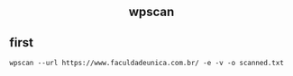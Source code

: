 <h2 align="center">wpscan</h2>

## first
    wpscan --url https://www.faculdadeunica.com.br/ -e -v -o scanned.txt